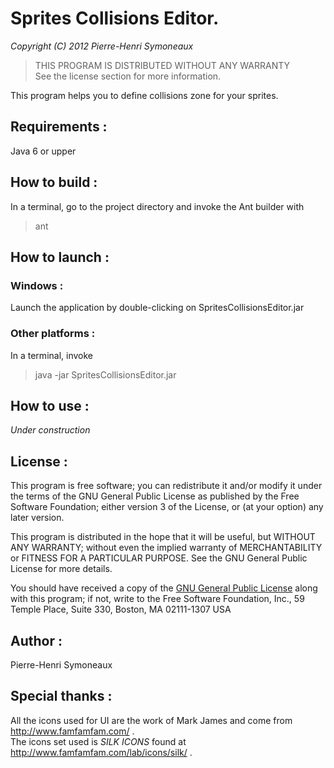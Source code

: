 # Sprites Collisions Editor.
*Copyright (C) 2012 Pierre-Henri Symoneaux*

> THIS PROGRAM IS DISTRIBUTED WITHOUT ANY WARRANTY <br>
> See the license section for more information. <br>

This program helps you to define collisions zone for your sprites.

## Requirements :
Java 6 or upper

## How to build :
In a terminal, go to the project directory and invoke the Ant builder with <br>
> ant

## How to launch :
### Windows :
Launch the application by double-clicking on SpritesCollisionsEditor.jar
### Other platforms :
In a terminal, invoke <br>
> java -jar SpritesCollisionsEditor.jar

## How to use :

*Under construction*


## License :
This program is free software; you can redistribute it and/or modify
it under the terms of the GNU General Public License as published by
the Free Software Foundation; either version 3 of the License, or
(at your option) any later version.

This program is distributed in the hope that it will be useful, but
WITHOUT ANY WARRANTY; without even the implied warranty of
MERCHANTABILITY or FITNESS FOR A PARTICULAR PURPOSE.  See the GNU
General Public License for more details.

You should have received a copy of the [GNU General Public License](http://www.gnu.org/licenses/gpl-3.0.txt)
along with this program; if not, write to the Free Software
Foundation, Inc., 59 Temple Place, Suite 330, Boston, MA 02111-1307
USA

## Author :
Pierre-Henri Symoneaux

## Special thanks :
All the icons used for UI are the work of Mark James and come from http://www.famfamfam.com/ . <br>
The icons set used is *SILK ICONS* found at http://www.famfamfam.com/lab/icons/silk/ .